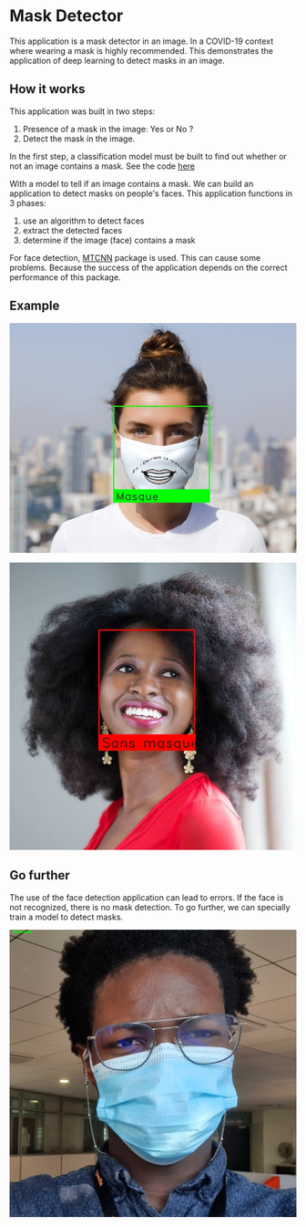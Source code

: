 # Mask Detector
This application is a mask detector in an image. In a COVID-19 context where wearing a mask is highly recommended. This demonstrates the application of deep learning to detect masks in an image.

## How it works
This application was built in two steps: 
1. Presence of a mask in the image: Yes or No ?
2. Detect the mask in the image.

In the first step, a classification model must be built to find out whether or not an image contains a mask. See the code [here](https://gitlab.com/schalappe/spot-the-mask-challenge)

With a model to tell if an image contains a mask. We can build an application to detect masks on people's faces. This application functions in 3 phases:
1. use an algorithm to detect faces
2. extract the detected faces
3. determine if the image (face) contains a mask

For face detection, [MTCNN](https://github.com/ipazc/mtcnn) package is used. This can cause some problems. Because the success of the application depends on the correct performance of this package.

## Example
![image 1](./img/5.jpg)

![image 2](./img/3.jpeg)

## Go further
The use of the face detection application can lead to errors. If the face is not recognized, there is no mask detection. To go further, we can specially train a model to detect masks.

![image 3](./img/0.jpg)
